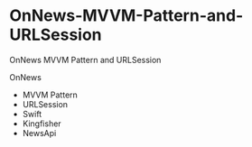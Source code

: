 # OnNews-MVVM-Pattern-and-URLSession
OnNews MVVM Pattern and URLSession

OnNews 
- MVVM Pattern
- URLSession
- Swift
- Kingfisher
- NewsApi
